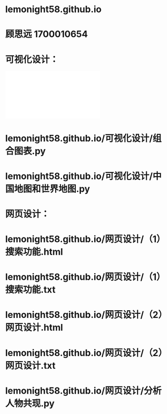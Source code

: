 # lemonight58.github.io
# 顾思远 1700010654
# 可视化设计：
![词频统计](lemonight58.github.io/README.md)
# lemonight58.github.io/可视化设计/组合图表.py
# lemonight58.github.io/可视化设计/中国地图和世界地图.py
# 网页设计：
# lemonight58.github.io/网页设计/（1）搜索功能.html
# lemonight58.github.io/网页设计/（1）搜索功能.txt
# lemonight58.github.io/网页设计/（2）网页设计.html
# lemonight58.github.io/网页设计/（2）网页设计.txt
# lemonight58.github.io/网页设计/分析人物共现.py
